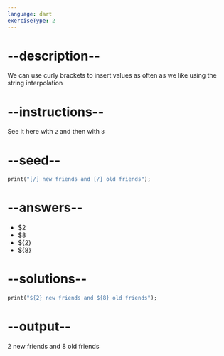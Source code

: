 ```yaml
---
language: dart
exerciseType: 2
---
```


# --description--

We can use curly brackets to insert values as often as we like using the string interpolation

# --instructions--

See it here with `2` and then with `8`

# --seed--

```dart
print("[/] new friends and [/] old friends");
```

# --answers--

- $2
- $8
- ${2}
- ${8}

# --solutions--

```dart
print("${2} new friends and ${8} old friends");
```

# --output--

2 new friends and 8 old friends
